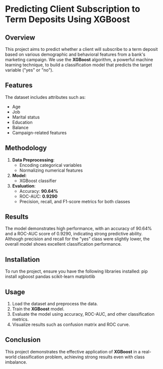 
# Predicting Client Subscription to Term Deposits Using XGBoost

## Overview
This project aims to predict whether a client will subscribe to a term deposit based on various demographic and behavioral features from a bank's marketing campaign. We use the **XGBoost** algorithm, a powerful machine learning technique, to build a classification model that predicts the target variable ("yes" or "no").

## Features
The dataset includes attributes such as:
- Age
- Job
- Marital status
- Education
- Balance
- Campaign-related features

## Methodology
1. **Data Preprocessing**:
   - Encoding categorical variables
   - Normalizing numerical features
2. **Model**:
   - XGBoost classifier
3. **Evaluation**:
   - Accuracy: **90.64%**
   - ROC-AUC: **0.9290**
   - Precision, recall, and F1-score metrics for both classes

## Results
The model demonstrates high performance, with an accuracy of 90.64% and a ROC-AUC score of 0.9290, indicating strong predictive ability. Although precision and recall for the "yes" class were slightly lower, the overall model shows excellent classification performance.

## Installation
To run the project, ensure you have the following libraries installed:
pip install xgboost pandas scikit-learn matplotlib

## Usage
1. Load the dataset and preprocess the data.
2. Train the **XGBoost** model.
3. Evaluate the model using accuracy, ROC-AUC, and other classification metrics.
4. Visualize results such as confusion matrix and ROC curve.

## Conclusion
This project demonstrates the effective application of **XGBoost** in a real-world classification problem, achieving strong results even with class imbalance.
